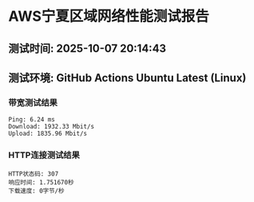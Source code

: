 # AWS宁夏区域网络性能测试报告
## 测试时间: 2025-10-07 20:14:43
## 测试环境: GitHub Actions Ubuntu Latest (Linux)

### 带宽测试结果
```
Ping: 6.24 ms
Download: 1932.33 Mbit/s
Upload: 1835.96 Mbit/s
```

### HTTP连接测试结果
```
HTTP状态码: 307
响应时间: 1.751670秒
下载速度: 0字节/秒
```

